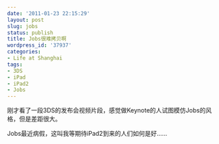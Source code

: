 ```yaml
---
date: '2011-01-23 22:15:29'
layout: post
slug: jobs
status: publish
title: Jobs很难拷贝啊
wordpress_id: '37937'
categories:
- Life at Shanghai
tags:
- 3DS
- iPad
- iPad2
- Jobs
---
```


刚才看了一段3DS的发布会视频片段，感觉做Keynote的人试图模仿Jobs的风格，但是差距很大。

Jobs最近病假，这叫我等期待iPad2到来的人们如何是好……
